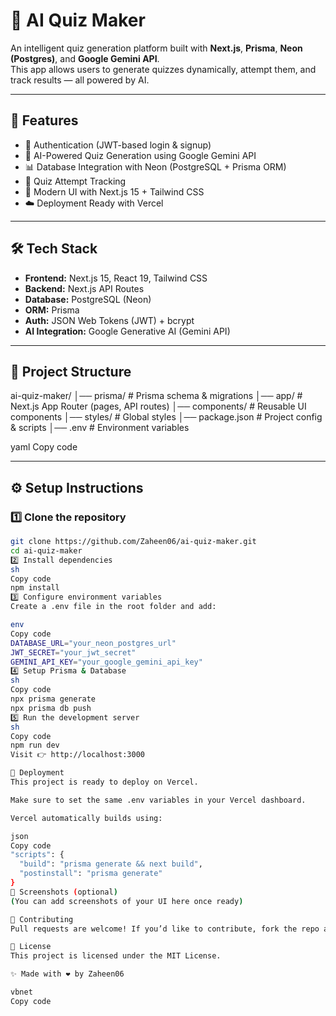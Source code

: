 # 🧠 AI Quiz Maker

An intelligent quiz generation platform built with **Next.js**, **Prisma**, **Neon (Postgres)**, and **Google Gemini API**.  
This app allows users to generate quizzes dynamically, attempt them, and track results — all powered by AI.  

---

## 🚀 Features
- 🔐 Authentication (JWT-based login & signup)  
- 📝 AI-Powered Quiz Generation using Google Gemini API  
- 📊 Database Integration with Neon (PostgreSQL + Prisma ORM)  
- 🎯 Quiz Attempt Tracking  
- 🎨 Modern UI with Next.js 15 + Tailwind CSS  
- ☁️ Deployment Ready with Vercel  

---

## 🛠️ Tech Stack
- **Frontend:** Next.js 15, React 19, Tailwind CSS  
- **Backend:** Next.js API Routes  
- **Database:** PostgreSQL (Neon)  
- **ORM:** Prisma  
- **Auth:** JSON Web Tokens (JWT) + bcrypt  
- **AI Integration:** Google Generative AI (Gemini API)  

---

## 📂 Project Structure
ai-quiz-maker/
│── prisma/ # Prisma schema & migrations
│── app/ # Next.js App Router (pages, API routes)
│── components/ # Reusable UI components
│── styles/ # Global styles
│── package.json # Project config & scripts
│── .env # Environment variables

yaml
Copy code

---

## ⚙️ Setup Instructions  

### 1️⃣ Clone the repository
```sh
git clone https://github.com/Zaheen06/ai-quiz-maker.git
cd ai-quiz-maker
2️⃣ Install dependencies
sh
Copy code
npm install
3️⃣ Configure environment variables
Create a .env file in the root folder and add:

env
Copy code
DATABASE_URL="your_neon_postgres_url"
JWT_SECRET="your_jwt_secret"
GEMINI_API_KEY="your_google_gemini_api_key"
4️⃣ Setup Prisma & Database
sh
Copy code
npx prisma generate
npx prisma db push
5️⃣ Run the development server
sh
Copy code
npm run dev
Visit 👉 http://localhost:3000

🚀 Deployment
This project is ready to deploy on Vercel.

Make sure to set the same .env variables in your Vercel dashboard.

Vercel automatically builds using:

json
Copy code
"scripts": {
  "build": "prisma generate && next build",
  "postinstall": "prisma generate"
}
📸 Screenshots (optional)
(You can add screenshots of your UI here once ready)

🤝 Contributing
Pull requests are welcome! If you’d like to contribute, fork the repo and submit a PR.

📜 License
This project is licensed under the MIT License.

✨ Made with ❤️ by Zaheen06

vbnet
Copy code

